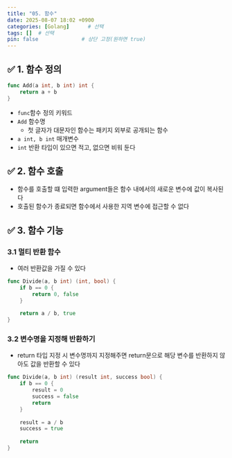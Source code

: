 ```yaml
---
title: "05. 함수"
date: 2025-08-07 18:02 +0900
categories: [Golang]      # 선택
tags: []  # 선택
pin: false              # 상단 고정(원하면 true)
---
```

## ✅ 1. 함수 정의

```go
func Add(a int, b int) int {
	return a + b
}
```

- `func`함수 정의 키워드
- `Add` 함수명
    - 첫 글자가 대문자인 함수는 패키지 외부로 공개되는 함수
- `a int, b int` 매개변수
- `int` 반환 타입이 있으면 적고, 없으면 비워 둔다

## ✅ 2. 함수 호출

- 함수를 호출할 떄 입력한 argument들은 함수 내에서의 새로운 변수에 값이 복사된다
- 호출된 함수가 종료되면 함수에서 사용한 지역 변수에 접근할 수 없다

## ✅ 3. 함수 기능

### 3.1 멀티 반환 함수

- 여러 반환값을 가질 수 있다

```go
func Divide(a, b int) (int, bool) {
	if b == 0 {
		return 0, false
	}
	
	return a / b, true
}
```

### 3.2 변수명을 지정해 반환하기

- return 타입 지정 시 변수명까지 지정해주면 return문으로 해당 변수를 반환하지 않아도 값을 반환할 수 있다

```go
func Divide(a, b int) (result int, success bool) {
	if b == 0 {
		result = 0
		success = false
		return
	}
	
	result = a / b
	success = true
	
	return
}
```